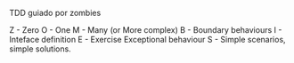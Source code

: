 TDD guiado por zombies

Z - Zero
O - One
M - Many (or More complex)
B - Boundary behaviours
I - Inteface definition
E - Exercise Exceptional behaviour
S - Simple scenarios, simple solutions.